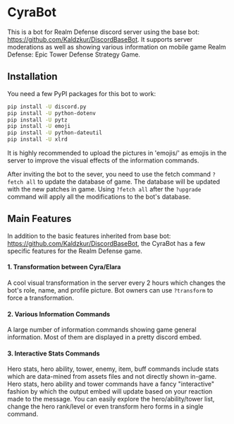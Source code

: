 # CyraBot
This is a bot for Realm Defense discord server using the base bot: https://github.com/Kaldzkur/DiscordBaseBot.
It supports server moderations as well as showing various information on mobile game Realm Defense: Epic Tower Defense Strategy Game.

## Installation
You need a few PyPI packages for this bot to work:

````bash
pip install -U discord.py
pip install -U python-dotenv
pip install -U pytz
pip install -U emoji
pip install -U python-dateutil
pip install -U xlrd
````

It is highly recommended to upload the pictures in 'emojis/' as emojis in the server to improve the visual effects of the information commands.

After inviting the bot to the sever, you need to use the fetch command `?fetch all` to update the database of game. The database will be updated with the new patches in game. Using `?fetch all` after the `?upgrade` command will apply all the modifications to the bot's database.

## Main Features
In addition to the basic features inherited from base bot: https://github.com/Kaldzkur/DiscordBaseBot, the CyraBot has a few specific features for the Realm Defense game.

#### 1. Transformation between Cyra/Elara
A cool visual transformation in the server every 2 hours which changes the bot's role, name, and profile picture. Bot owners can use `?transform` to force a transformation.

#### 2. Various Information Commands
A large number of information commands showing game general information. Most of them are displayed in a pretty discord embed.

#### 3. Interactive Stats Commands
Hero stats, hero ability, tower, enemy, item, buff commands include stats which are data-mined from assets files and not directly shown in-game. Hero stats, hero ability and tower commands have a fancy "interactive" fashion by which the output embed will update based on your reaction made to the message. You can easily explore the hero/ability/tower list, change the hero rank/level or even transform hero forms in a single command.
